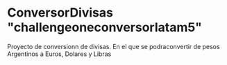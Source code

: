 # ConversorDivisas  "challengeoneconversorlatam5"
Proyecto de conversionn de divisas. En el que se podraconvertir de pesos Argentinos a Euros, Dolares y Libras 
